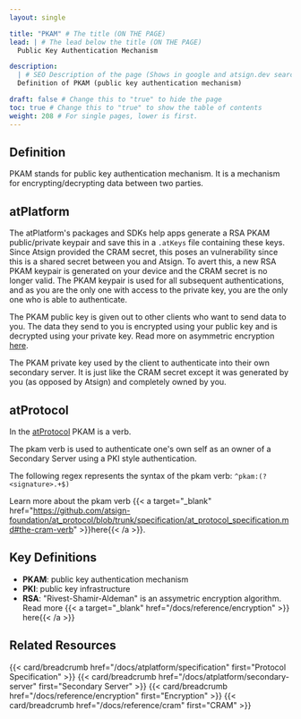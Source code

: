 ```yaml
---
layout: single

title: "PKAM" # The title (ON THE PAGE)
lead: | # The lead below the title (ON THE PAGE)
  Public Key Authentication Mechanism

description:
  | # SEO Description of the page (Shows in google and atsign.dev search)
  Definition of PKAM (public key authentication mechanism)

draft: false # Change this to "true" to hide the page
toc: true # Change this to "true" to show the table of contents
weight: 208 # For single pages, lower is first.
---
```


## Definition

PKAM stands for public key authentication mechanism. It is a mechanism for encrypting/decrypting data between two parties.

## atPlatform

The atPlatform's packages and SDKs help apps generate a RSA PKAM public/private keypair and save this in a `.atKeys` file containing these
keys. Since Atsign provided the CRAM secret, this poses an vulnerability since this is a shared secret between you and Atsign. To avert
this, a new RSA PKAM keypair is generated on your device and the CRAM secret is no longer valid. The PKAM keypair is used for all subsequent
authentications, and as you are the only one with access to the private key, you are the only one who is able to authenticate.

The PKAM public key is given out to other clients who want to send data to you. The data they send to you is encrypted using your public key
and is decrypted using your private key. Read more on asymmetric encryption [here](/docs/reference/encryption).

The PKAM private key used by the client to authenticate into their own secondary server. It is just like the CRAM secret except it was
generated by you (as opposed by Atsign) and completely owned by you.

## atProtocol

In the [atProtocol](/docs/atplatform/specification) PKAM is a verb.

The pkam verb is used to authenticate one's own self as an owner of a Secondary Server using a PKI style authentication.

The following regex represents the syntax of the pkam verb: `^pkam:(?<signature>.+$)`

Learn more about the pkam verb {{< a
    target="_blank"
    href="https://github.com/atsign-foundation/at_protocol/blob/trunk/specification/at_protocol_specification.md#the-cram-verb" >}}here{{< /a >}}.

## Key Definitions

- **PKAM**: public key authentication mechanism
- **PKI**: public key infrastructure
- **RSA**: "Rivest-Shamir-Aldeman" is an assymetric encryption algorithm. Read more {{< a target="_blank" href="/docs/reference/encryption" >}} here{{< /a >}}

## Related Resources

<!-- todo: add breadcrumb to onboarding widget-->

{{< card/breadcrumb href="/docs/atplatform/specification" first="Protocol Specification" >}}
{{< card/breadcrumb href="/docs/atplatform/secondary-server" first="Secondary Server" >}}
{{< card/breadcrumb href="/docs/reference/encryption" first="Encryption" >}}
{{< card/breadcrumb href="/docs/reference/cram" first="CRAM" >}}
